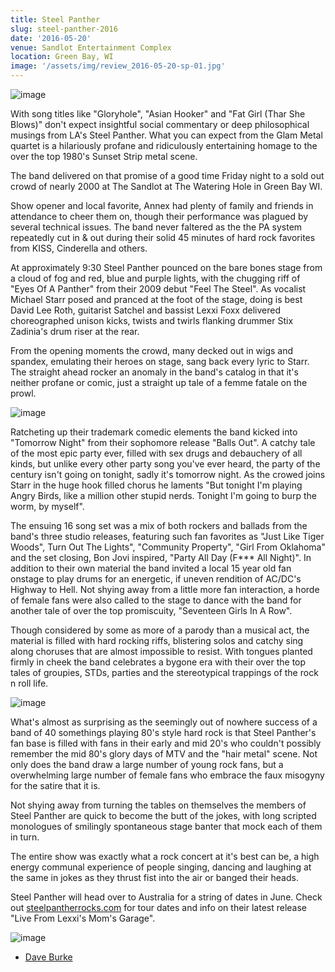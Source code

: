 ```yaml
---
title: Steel Panther
slug: steel-panther-2016
date: '2016-05-20'
venue: Sandlot Entertainment Complex
location: Green Bay, WI
image: '/assets/img/review_2016-05-20-sp-01.jpg'
---
```


![image](/assets/img/review_2016-05-20-sp-01.jpg)

With song titles like "Gloryhole", "Asian Hooker" and "Fat Girl (Thar She Blows)" don't expect insightful social commentary or deep philosophical musings from LA's Steel Panther. What you can expect from the Glam Metal quartet is a hilariously profane and ridiculously entertaining homage to the over the top 1980's Sunset Strip metal scene.

The band delivered on that promise of a good time Friday night to a sold out crowd of nearly 2000 at The Sandlot at The Watering Hole in Green Bay WI.

Show opener and local favorite, Annex had plenty of family and friends in attendance to cheer them on, though their performance was plagued by several technical issues. The band never faltered as the the PA system repeatedly cut in & out during their solid 45 minutes of hard rock favorites from KISS, Cinderella and others.

At approximately 9:30 Steel Panther pounced on the bare bones stage from a cloud of fog and red, blue and purple lights, with the chugging riff of "Eyes Of A Panther" from their 2009 debut "Feel The Steel". As vocalist Michael Starr posed and pranced at the foot of the stage, doing is best David Lee Roth, guitarist Satchel and bassist Lexxi Foxx delivered choreographed unison kicks, twists and twirls flanking drummer Stix Zadinia's drum riser at the rear.

From the opening moments the crowd, many decked out in wigs and spandex, emulating their heroes on stage, sang back every lyric to Starr. The straight ahead rocker an anomaly in the band's catalog in that it's neither profane or comic, just a straight up tale of a femme fatale on the prowl.

![image](/assets/img/review_2016-05-20-sp-02.jpg)

Ratcheting up their trademark comedic elements the band kicked into "Tomorrow Night" from their sophomore release "Balls Out". A catchy tale of the most epic party ever, filled with sex drugs and debauchery of all kinds, but unlike every other party song you've ever heard, the party of the century isn't going on tonight, sadly it's tomorrow night. As the crowed joins Starr in the huge hook filled chorus he laments "But tonight I'm playing Angry Birds, like a million other stupid nerds. Tonight I'm going to burp the worm, by myself".

The ensuing 16 song set was a mix of both rockers and ballads from the band's three studio releases, featuring such fan favorites as "Just Like Tiger Woods", Turn Out The Lights", "Community Property", "Girl From Oklahoma" and the set closing, Bon Jovi inspired, "Party All Day (F*** All Night)". In addition to their own material the band invited a local 15 year old fan onstage to play drums for an energetic, if uneven rendition of AC/DC's Highway to Hell. Not shying away from a little more fan interaction, a horde of female fans were also called to the stage to dance with the band for another tale of over the top promiscuity, "Seventeen Girls In A Row".

Though considered by some as more of a parody than a musical act, the material is filled with hard rocking riffs, blistering solos and catchy sing along choruses that are almost impossible to resist. With tongues planted firmly in cheek the band celebrates a bygone era with their over the top tales of groupies, STDs, parties and the stereotypical trappings of the rock n roll life.

![image](/assets/img/review_2016-05-20-sp-03.jpg)

What's almost as surprising as the seemingly out of nowhere success of a band of 40 somethings playing 80's style hard rock is that Steel Panther's fan base is filled with fans in their early and mid 20's who couldn't possibly remember the mid 80's glory days of MTV and the "hair metal" scene. Not only does the band draw a large number of young rock fans, but a overwhelming large number of female fans who embrace the faux misogyny for the satire that it is.

Not shying away from turning the tables on themselves the members of Steel Panther are quick to become the butt of the jokes, with long scripted monologues of smilingly spontaneous stage banter that mock each of them in turn.

The entire show was exactly what a rock concert at it's best can be, a high energy communal experience of people singing, dancing and laughing at the same in jokes as they thrust fist into the air or banged their heads.

Steel Panther will head over to Australia for a string of dates in June. Check out [steelpantherrocks.com](http://steelpantherrocks.com) for tour dates and info on their latest release "Live From Lexxi's Mom's Garage".

![image](/assets/img/review_2016-05-20-sp-04.jpg)

* [Dave Burke](http://daveburke.photography)